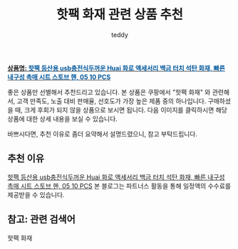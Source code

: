 ﻿---
layout: post
title:  "핫팩 화재 관련 상품 추천"
author: teddy
categories: [ 가구/인테리어 ]
tags: [핫팩 화재]
image: https://static.coupangcdn.com/image/vendor_inventory/e769/a6ef5e59e32c84a739f2348e567489d55f4ebc0ab9a4f30928ed1136ca4f.jpg 
description: "쿠팡에서 핫팩 화재 관련 상품으로 가장 고객 선호도가 높은 제품 중 하나입니다."
---

<a href="https://link.coupang.com/re/AFFSDP?lptag=AF3256674&pageKey=6907158609&itemId=16632509925&vendorItemId=84379669607&traceid=V0-153-ecfa0994c98cee17&requestid=20221223005154599171252"><b>상품명: <font color='#01579B'>핫팩 등산용 usb충전식두꺼운 Huai 화로 액세서리 백금 터치 석탄 화재, 빠른 내구성 촉매 시트 스토브 핸, 05 10 PCS</font></b></a>

좋은 상품만 선별해서 추천드리고 있습니다.
본 상품은 쿠팡에서 "핫팩 화재" 와 관련해서, 고객 만족도, 노출 대비 판매율, 선호도가 가장 높은 제품 중의 하나입니다.
구매하셨을 때, 크게 후회가 되지 않을 상품으로 보시면 됩니다. 
다음 이미지를 클릭하시면 해당 상품에 대한 상세 내용을 보실 수 있습니다.

바쁘시다면, 추천 이유로 좀더 요약해서 설명드렸으니, 참고 부탁드립니다.

## 추천 이유 

<a href="https://link.coupang.com/re/AFFSDP?lptag=AF3256674&pageKey=6907158609&itemId=16632509925&vendorItemId=84379669607&traceid=V0-153-ecfa0994c98cee17&requestid=20221223005154599171252">핫팩 등산용 usb충전식두꺼운 Huai 화로 액세서리 백금 터치 석탄 화재, 빠른 내구성 촉매 시트 스토브 핸, 05 10 PCS</a>
본 블로그는 파트너스 활동을 통해 일정액의 수수료를 제공받을 수 있습니다.

## 참고: 관련 검색어    
핫팩 화재